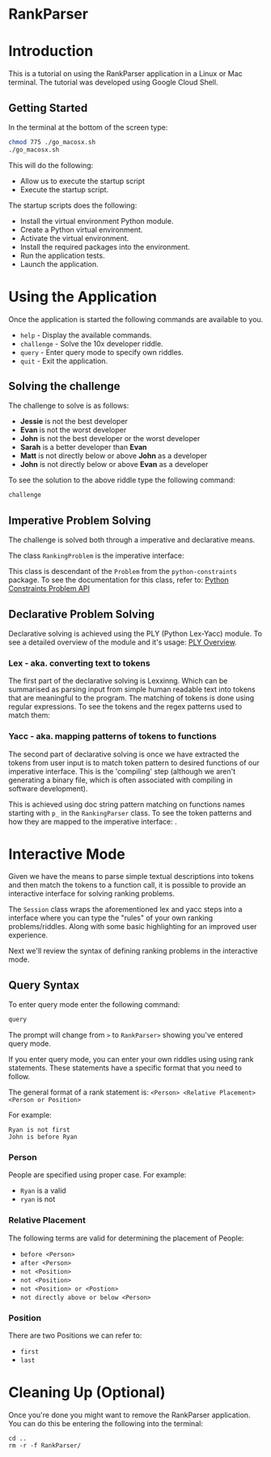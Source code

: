 # RankParser

# Introduction

This is a tutorial on using the RankParser application in a Linux or Mac terminal.
The tutorial was developed using Google Cloud Shell.

## Getting Started
In the terminal at the bottom of the screen type: 

```bash
chmod 775 ./go_macosx.sh
./go_macosx.sh
```

This will do the following:
- Allow us to execute the startup script
- Execute the startup script.

The startup scripts does the following: 
- Install the virtual environment Python module.
- Create a Python virtual environment.
- Activate the virtual environment.
- Install the required packages into the environment.
- Run the application tests.
- Launch the application. 

# Using the Application
Once the application is started the following commands are available to you.

- `help` - Display the available commands.
- `challenge` - Solve the 10x developer riddle.
- `query` - Enter query mode to specify own riddles.
- `quit` - Exit the application.

## Solving the challenge

The challenge to solve is as follows:
- **Jessie** is not the best developer
- **Evan** is not the worst developer
- **John** is not the best developer or the worst developer
- **Sarah** is a better developer than **Evan**
- **Matt** is not directly below or above **John** as a developer
- **John** is not directly below or above **Evan** as a developer

To see the solution to the above riddle type the following command:
```bash
challenge
```

## Imperative Problem Solving

The challenge is solved both through a imperative and declarative means.

The class `RankingProblem` is the imperative interface:
<walkthrough-editor-open-file filePath="../solver/ranking_problem.py" text="Open 'solver/ranking_problem.py'"></walkthrough-editor-open-file>

This class is descendant of the `Problem` from the `python-constraints` package. To see the documentation for this class, refer to: [Python Constraints Problem API](http://labix.org/doc/constraint/public/constraint.Problem-class.html)

## Declarative Problem Solving

Declarative solving is achieved using the PLY (Python Lex-Yacc) module. To see a detailed overview of the module and it's usage: [PLY Overview](https://www.dabeaz.com/ply/ply.html#ply_nn2).

### Lex - aka. converting text to tokens
The first part of the declarative solving is Lexxinng. Which can be summarised as parsing input from simple human readable text into tokens that are meaningful to the program. The matching of tokens is done using regular expressions.
To see the tokens and the regex patterns used to match them: <walkthrough-editor-open-file filePath="../solver/ranking_lexer.py" text="Open 'solver/ranking_lexer.py'"></walkthrough-editor-open-file>

### Yacc - aka. mapping patterns of tokens to functions
The second part of declarative solving is once we have extracted the tokens from user input is to match token pattern to desired functions of our imperative interface. This is the 'compiling' step (although we aren't generating a binary file, which is often associated with compiling in software development). 

This is achieved using doc string pattern matching on functions names starting with `p_` in the `RankingParser` class.
To see the token patterns and how they are mapped to the imperative interface: <walkthrough-editor-open-file filePath="../solver/ranking_parser.py" text="Open 'solver/ranking_parser.py'"></walkthrough-editor-open-file>.

# Interactive Mode
Given we have the means to parse simple textual descriptions into tokens and then match the tokens to a function call, it is possible to provide an interactive interface for solving ranking problems.

The `Session` class wraps the aforementioned lex and yacc steps into a interface where you can type the "rules" of your own ranking problems/riddles. Along with some basic highlighting for an improved user experience.
<walkthrough-editor-open-file filePath="../interactive/session.py" text="Open 'interactive/session.py'"></walkthrough-editor-open-file>

Next we'll review the syntax of defining ranking problems in the interactive mode.

## Query Syntax
To enter query mode enter the following command:
```bash
query
```

The prompt will change from `>` to `RankParser>` showing you've entered query mode.

If you enter query mode, you can enter your own riddles using using rank statements. These statements have a specific format that you need to follow.

The general format of a rank statement is: 
`<Person> <Relative Placement> <Person or Position>`

For example:
```
Ryan is not first
John is before Ryan
```

### Person
People are specified using proper case.
For example:
- `Ryan` is a valid
- `ryan` is not

### Relative Placement
The following terms are valid for determining the placement of People:
- `before <Person>`
- `after <Person>`
- `not <Position>`
- `not <Position>`
- `not <Position> or <Postion>`
- `not directly above or below <Person>`

### Position
There are two Positions we can refer to:
- `first`
- `last`

# Cleaning Up (Optional)

Once you're done you might want to remove the RankParser application.
You can do this be entering the following into the terminal:
```
cd ..
rm -r -f RankParser/
```